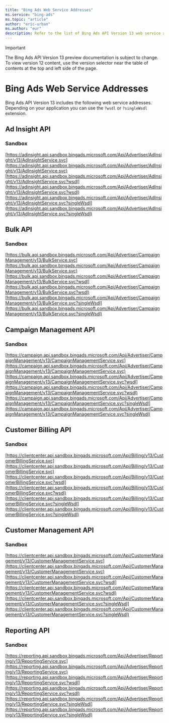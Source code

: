```yaml
---
title: "Bing Ads Web Service Addresses"
ms.service: "bing-ads"
ms.topic: "article"
author: "eric-urban"
ms.author: "eur"
description: Refer to the list of Bing Ads API Version 13 web service addresses.
---
```

> [!IMPORTANT]
> The Bing Ads API Version 13 preview documentation is subject to change. To view version 12 content, use the version selector near the table of contents at the top and left side of the page.

# Bing Ads Web Service Addresses
Bing Ads API Version 13 includes the following web service addresses. Depending on your application you can use the `?wsdl` or `?singleWsdl` extension. 

## <a name="adinsight"></a>Ad Insight API

### <a name="adinsight-sandbox"></a>Sandbox
[https://adinsight.api.sandbox.bingads.microsoft.com/Api/Advertiser/AdInsight/v13/AdInsightService.svc](https://adinsight.api.sandbox.bingads.microsoft.com/Api/Advertiser/AdInsight/v13/AdInsightService.svc)
[https://adinsight.api.sandbox.bingads.microsoft.com/Api/Advertiser/AdInsight/v13/AdInsightService.svc?wsdl](https://adinsight.api.sandbox.bingads.microsoft.com/Api/Advertiser/AdInsight/v13/AdInsightService.svc?wsdl)
[https://adinsight.api.sandbox.bingads.microsoft.com/Api/Advertiser/AdInsight/v13/AdInsightService.svc?singleWsdl](https://adinsight.api.sandbox.bingads.microsoft.com/Api/Advertiser/AdInsight/v13/AdInsightService.svc?singleWsdl)

## <a name="bulk"></a>Bulk API

### <a name="bulk-sandbox"></a>Sandbox
[https://bulk.api.sandbox.bingads.microsoft.com/Api/Advertiser/CampaignManagement/v13/BulkService.svc](https://bulk.api.sandbox.bingads.microsoft.com/Api/Advertiser/CampaignManagement/v13/BulkService.svc)
[https://bulk.api.sandbox.bingads.microsoft.com/Api/Advertiser/CampaignManagement/v13/BulkService.svc?wsdl](https://bulk.api.sandbox.bingads.microsoft.com/Api/Advertiser/CampaignManagement/v13/BulkService.svc?wsdl)
[https://bulk.api.sandbox.bingads.microsoft.com/Api/Advertiser/CampaignManagement/v13/BulkService.svc?singleWsdl](https://bulk.api.sandbox.bingads.microsoft.com/Api/Advertiser/CampaignManagement/v13/BulkService.svc?singleWsdl)

## <a name="campaign"></a>Campaign Management API

### <a name="campaign-sandbox"></a>Sandbox
[https://campaign.api.sandbox.bingads.microsoft.com/Api/Advertiser/CampaignManagement/v13/CampaignManagementService.svc](https://campaign.api.sandbox.bingads.microsoft.com/Api/Advertiser/CampaignManagement/v13/CampaignManagementService.svc)
[https://campaign.api.sandbox.bingads.microsoft.com/Api/Advertiser/CampaignManagement/v13/CampaignManagementService.svc?wsdl](https://campaign.api.sandbox.bingads.microsoft.com/Api/Advertiser/CampaignManagement/v13/CampaignManagementService.svc?wsdl)
[https://campaign.api.sandbox.bingads.microsoft.com/Api/Advertiser/CampaignManagement/v13/CampaignManagementService.svc?singleWsdl](https://campaign.api.sandbox.bingads.microsoft.com/Api/Advertiser/CampaignManagement/v13/CampaignManagementService.svc?singleWsdl)

## <a name="billing"></a>Customer Billing API

### <a name="billing-sandbox"></a>Sandbox
[https://clientcenter.api.sandbox.bingads.microsoft.com/Api/Billing/v13/CustomerBillingService.svc](https://clientcenter.api.sandbox.bingads.microsoft.com/Api/Billing/v13/CustomerBillingService.svc)
[https://clientcenter.api.sandbox.bingads.microsoft.com/Api/Billing/v13/CustomerBillingService.svc?wsdl](https://clientcenter.api.sandbox.bingads.microsoft.com/Api/Billing/v13/CustomerBillingService.svc?wsdl)
[https://clientcenter.api.sandbox.bingads.microsoft.com/Api/Billing/v13/CustomerBillingService.svc?singleWsdl](https://clientcenter.api.sandbox.bingads.microsoft.com/Api/Billing/v13/CustomerBillingService.svc?singleWsdl)

## <a name="customer"></a>Customer Management API

### <a name="customer-sandbox"></a>Sandbox
[https://clientcenter.api.sandbox.bingads.microsoft.com/Api/CustomerManagement/v13/CustomerManagementService.svc](https://clientcenter.api.sandbox.bingads.microsoft.com/Api/CustomerManagement/v13/CustomerManagementService.svc)
[https://clientcenter.api.sandbox.bingads.microsoft.com/Api/CustomerManagement/v13/CustomerManagementService.svc?wsdl](https://clientcenter.api.sandbox.bingads.microsoft.com/Api/CustomerManagement/v13/CustomerManagementService.svc?wsdl)
[https://clientcenter.api.sandbox.bingads.microsoft.com/Api/CustomerManagement/v13/CustomerManagementService.svc?singleWsdl](https://clientcenter.api.sandbox.bingads.microsoft.com/Api/CustomerManagement/v13/CustomerManagementService.svc?singleWsdl)

## <a name="reporting"></a>Reporting API

### <a name="reporting-sandbox"></a>Sandbox
[https://reporting.api.sandbox.bingads.microsoft.com/Api/Advertiser/Reporting/v13/ReportingService.svc](https://reporting.api.sandbox.bingads.microsoft.com/Api/Advertiser/Reporting/v13/ReportingService.svc)
[https://reporting.api.sandbox.bingads.microsoft.com/Api/Advertiser/Reporting/v13/ReportingService.svc?wsdl](https://reporting.api.sandbox.bingads.microsoft.com/Api/Advertiser/Reporting/v13/ReportingService.svc?wsdl)
[https://reporting.api.sandbox.bingads.microsoft.com/Api/Advertiser/Reporting/v13/ReportingService.svc?singleWsdl](https://reporting.api.sandbox.bingads.microsoft.com/Api/Advertiser/Reporting/v13/ReportingService.svc?singleWsdl)

